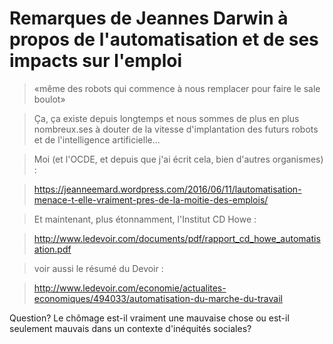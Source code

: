 # Remarques de Jeannes Darwin à propos de l'automatisation et de ses impacts sur l'emploi

> «même des robots qui commence à nous remplacer pour faire le sale boulot»

>Ça, ça existe depuis longtemps et nous sommes de plus en plus nombreux.ses à douter de la vitesse d'implantation des futurs robots et de l'intelligence artificielle...

>Moi (et l'OCDE, et depuis que j'ai écrit cela, bien d'autres organismes) :

>https://jeanneemard.wordpress.com/2016/06/11/lautomatisation-menace-t-elle-vraiment-pres-de-la-moitie-des-emplois/

>Et maintenant, plus étonnamment, l'Institut CD Howe :

>http://www.ledevoir.com/documents/pdf/rapport_cd_howe_automatisation.pdf

>voir aussi le résumé du Devoir :

>http://www.ledevoir.com/economie/actualites-economiques/494033/automatisation-du-marche-du-travail

Question? Le chômage est-il vraiment une mauvaise chose ou est-il seulement mauvais dans un contexte d'inéquités sociales? 
